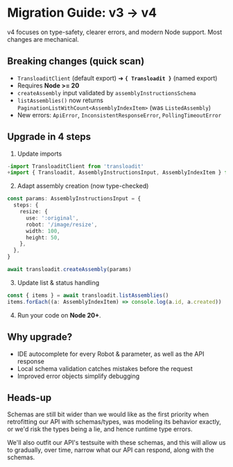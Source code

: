 # Migration Guide: v3 → v4

v4 focuses on type-safety, clearer errors, and modern Node support. Most changes are mechanical.

## Breaking changes (quick scan)

- `TransloaditClient` (default export) ➜ **`{ Transloadit }`** (named export)
- Requires **Node >= 20**
- `createAssembly` input validated by `assemblyInstructionsSchema`
- `listAssemblies()` now returns `PaginationListWithCount<AssemblyIndexItem>` (was `ListedAssembly`)
- New errors: `ApiError`, `InconsistentResponseError`, `PollingTimeoutError`

## Upgrade in 4 steps

1. Update imports

```ts
-import TransloaditClient from 'transloadit'
+import { Transloadit, AssemblyInstructionsInput, AssemblyIndexItem } from 'transloadit'
```

2. Adapt assembly creation (now type-checked)

```ts
const params: AssemblyInstructionsInput = {
  steps: {
    resize: {
      use: ':original',
      robot: '/image/resize',
      width: 100,
      height: 50,
    },
  },
}

await transloadit.createAssembly(params)
```

3. Update list & status handling

```ts
const { items } = await transloadit.listAssemblies()
items.forEach((a: AssemblyIndexItem) => console.log(a.id, a.created))
```

4. Run your code on **Node 20+**.

## Why upgrade?

- IDE autocomplete for every Robot & parameter, as well as the API response
- Local schema validation catches mistakes before the request
- Improved error objects simplify debugging

## Heads-up

Schemas are still bit wider than we would like as the first priority when retrofitting our API with schemas/types, was modeling its behavior exactly, or we'd risk the types being a lie, and hence runtime type errors.

We'll also outfit our API's testsuite with these schemas, and this will allow us to gradually, over time, narrow what our API can respond, along with the schemas.
